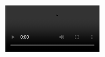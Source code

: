 ![logo](https://github.com/RoshanKumar404/Notes/blob/main/Screenrecorder-2024-06-18-14-53-47-209.mp4)
